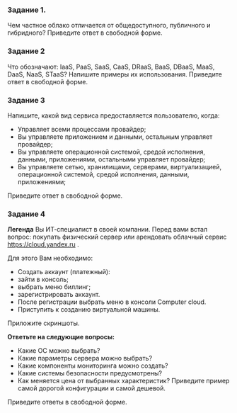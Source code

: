 ### Задание 1.
Чем частное облако отличается от общедоступного, публичного и гибридного?
Приведите ответ в свободной форме.

### Задание 2
Что обозначают: IaaS, PaaS, SaaS, CaaS, DRaaS, BaaS, DBaaS, MaaS, DaaS, NaaS, STaaS? Напишите примеры их использования.
Приведите ответ в свободной форме.

### Задание 3
Напишите, какой вид сервиса предоставляется пользователю, когда:
- Управляет всеми процессами провайдер;
- Вы управляете приложением и данными, остальным управляет провайдер;
- Вы управляете операционной системой, средой исполнения, данными, приложениями, остальными управляет провайдер;
- Вы управляете сетью, хранилищами, серверами, виртуализацией, операционной системой, средой исполнения, данными, приложениями;

Приведите ответ в свободной форме.

### Задание 4
__Легенда__
Вы ИТ-специалист в своей компании. Перед вами встал вопрос: покупать физический сервер или арендовать облачный сервис https://cloud.yandex.ru .

Для этого Вам необходимо:

- Создать аккаунт (платежный):
- зайти в консоль;
- выбрать меню биллинг;
- зарегистрировать аккаунт.
- После регистрации выбрать меню в консоли Computer cloud.
- Приступить к созданию виртуальной машины.

Приложите скриншоты.

__Ответьте на следующие вопросы:__

- Какие ОС можно выбрать?
- Какие параметры сервера можно выбрать?
- Какие компоненты мониторинга можно создать?
- Какие системы безопасности предусмотрены?
- Как меняется цена от выбранных характеристик? Приведите пример самой дорогой конфигурации и самой дешевой.

Приведите ответы в свободной форме.

